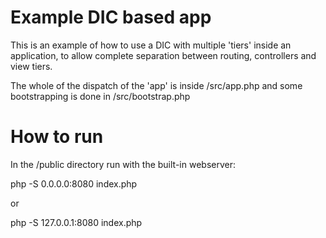 
# Example DIC based app

This is an example of how to use a DIC with multiple 'tiers' inside an application, to allow complete separation between routing, controllers and view tiers.

The whole of the dispatch of the 'app' is inside /src/app.php and some bootstrapping is done in /src/bootstrap.php


# How to run

In the /public directory run with the built-in webserver:

php -S 0.0.0.0:8080 index.php

or 

php -S 127.0.0.1:8080 index.php


